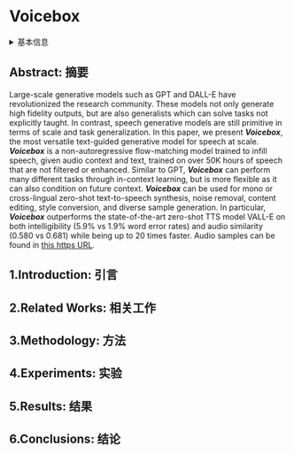 # Voicebox

<details>
<summary>基本信息</summary>

- 标题: "Voicebox: Text-Guided Multilingual Universal Speech Generation at Scale"
- 作者:
  - 01 Matthew Le
  - 02 Apoorv Vyas
  - 03 Bowen Shi
  - 04 Brian Karrer
  - 05 Leda Sari
  - 06 Rashel Moritz
  - 07 Mary Williamson
  - 08 Vimal Manohar
  - 09 Yossi Adi
  - 10 Jay Mahadeokar
  - 11 Wei-Ning Hsu
- 链接:
  - [ArXiv](https://arxiv.org/abs/2306.15687)
  - [Publication](https://dl.acm.org/doi/abs/10.5555/3666122.3666740) NeurIPS2023Poster
  - [Github]()
  - [Demo](https://voicebox.metademolab.com)
- 文件:
  - [ArXiv](_PDF/2306.15687v2__Voicebox__Text-Guided_Multilingual_Universal_Speech_Generation_at_Scale.pdf)
  - [Publication](_PDF/2306.15687p0__Voicebox__NeurIPS2023.pdf)

</details>

## Abstract: 摘要

Large-scale generative models such as GPT and DALL-E have revolutionized the research community.
These models not only generate high fidelity outputs, but are also generalists which can solve tasks not explicitly taught.
In contrast, speech generative models are still primitive in terms of scale and task generalization.
In this paper, we present ***Voicebox***, the most versatile text-guided generative model for speech at scale.
***Voicebox*** is a non-autoregressive flow-matching model trained to infill speech, given audio context and text, trained on over 50K hours of speech that are not filtered or enhanced.
Similar to GPT, ***Voicebox*** can perform many different tasks through in-context learning, but is more flexible as it can also condition on future context.
***Voicebox*** can be used for mono or cross-lingual zero-shot text-to-speech synthesis, noise removal, content editing, style conversion, and diverse sample generation.
In particular, ***Voicebox*** outperforms the state-of-the-art zero-shot TTS model VALL-E on both intelligibility (5.9% vs 1.9% word error rates) and audio similarity (0.580 vs 0.681) while being up to 20 times faster.
Audio samples can be found in [this https URL](https://voicebox.metademolab.com/).

## 1.Introduction: 引言

## 2.Related Works: 相关工作

## 3.Methodology: 方法

## 4.Experiments: 实验

## 5.Results: 结果

## 6.Conclusions: 结论
